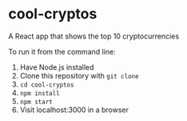 # cool-cryptos
A React app that shows the top 10 cryptocurrencies

To run it from the command line:
1. Have Node.js installed
2. Clone this repository with `git clone`
3. `cd cool-cryptos`
4. `npm install`
5. `npm start`
6. Visit localhost:3000 in a browser
